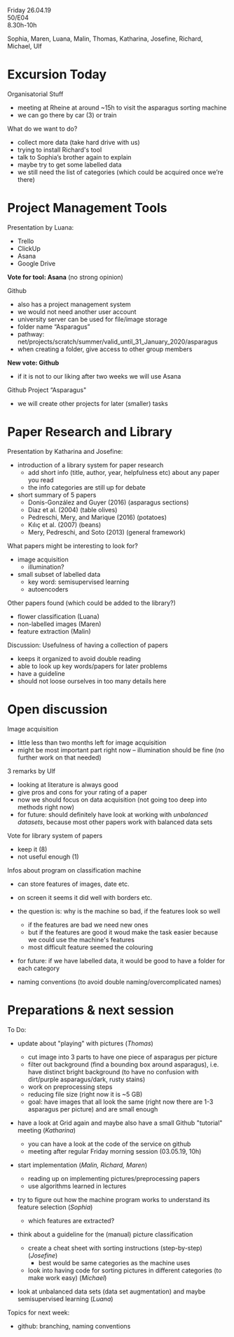 Friday 26.04.19  
50/E04  
8.30h-10h  

Sophia, Maren, Luana, Malin, Thomas, Katharina, Josefine, Richard, Michael, Ulf

# Excursion Today

Organisatorial Stuff
-	meeting at Rheine at around ~15h to visit the asparagus sorting machine
-	we can go there by car (3) or train

   

What do we want to do?
-	collect more data (take hard drive with us)
-	trying to install Richard's tool
-	talk to Sophia’s brother again to explain
-	maybe try to get some labelled data
-	we still need the list of categories (which could be acquired once we’re there)

# Project Management Tools

Presentation by Luana:
-	Trello	
-	ClickUp
-	Asana
-	Google Drive		

__Vote for tool: Asana__ (no strong opinion)

Github
-	also has a project management system
-	we would not need another user account
-	university server can be used for file/image storage
  -	folder name “Asparagus”
  -	pathway: net/projects/scratch/summer/valid_until_31_January_2020/asparagus
  -	when creating a folder, give access to other group members

__New vote: Github__
-	if it is not to our liking after two weeks we will use Asana

Github Project “Asparagus"
-	we will create other projects for later (smaller) tasks

# Paper Research and Library
 
Presentation by Katharina and Josefine:
- introduction of a library system for paper research
  - add short info (title, author, year, helpfulness etc) about any paper you read
  - the info categories are still up for debate
- short summary of 5 papers
  - Donis-González and Guyer (2016) (asparagus sections)
  - Diaz et al. (2004) (table olives)
  - Pedreschi, Mery, and Marique (2016) (potatoes)
  - Kılıç et al. (2007) (beans)
  - Mery, Pedreschi, and Soto (2013) (general framework)
  
  
What papers might be interesting to look for?
- image acquisition
  - illumination?
- small subset of labelled data
  - key word: semisupervised learning
  - autoencoders


Other papers found (which could be added to the library?)
- flower classification (Luana)
- non-labelled images (Maren)
- feature extraction (Malin)


Discussion: Usefulness of having a collection of papers
- keeps it organized to avoid double reading
- able to look up key words/papers for later problems
- have a guideline
- should not loose ourselves in too many details here


# Open discussion

Image acquisition
-	little less than two months left for image acquisition
-	might be most important part right now
  – illumination should be fine (no further work on that needed)

3 remarks by Ulf
-	looking at literature is always good
-	give pros and cons for your rating of a paper
-	now we should focus on data acquisition (not going too deep into methods right now)
-	for future: should definitely have look at working with *unbalanced datasets*, because most other papers work with balanced data sets

Vote for library system of papers
-	keep it (8)
-	not useful enough (1)

Infos about program on classification machine
- can store features of images, date etc.
- on screen it seems it did well with borders etc.
- the question is: why is the machine so bad, if the features look so well
  - if the features are bad we need new ones
  - but if the features are good it woud make the task easier because we could use the machine's features
  - most difficult feature seemed the colouring
   
-	for future: if we have labelled data, it would be good to have a folder for each category
  - naming conventions (to avoid double naming/overcomplicated names)

# Preparations & next session

To Do:
- update about "playing" with pictures (*Thomas*)
  - cut image into 3 parts to have one piece of asparagus per picture
  - filter out background (find a bounding box around asparagus), i.e. have distinct bright background (to have no confusion with dirt/purple asparagus/dark, rusty stains)
  - work on preprocessing steps
  - reducing file size (right now it is ~5 GB)
  - goal: have images that all look the same (right now there are 1-3 asparagus per picture) and are small enough
   
- have a look at Grid again and maybe also have a small Github "tutorial" meeting (*Katharina*)
  - you can have a look at the code of the service on github
  - meeting after regular Friday morning session (03.05.19, 10h)
  
- start implementation (*Malin, Richard, Maren*)
  - reading up on implementing pictures/preprocessing papers
  - use algorithms learned in lectures

- try to figure out how the machine program works to understand its feature selection (*Sophia*)
  - which features are extracted?
  
- think about a guideline for the (manual) picture classification
  - create a cheat sheet with sorting instructions (step-by-step) (*Josefine*)
    - best would be same categories as the machine uses
  - look into having code for sorting pictures in different categories (to make work easy) (*Michael*)
  
-	look at unbalanced data sets (data set augmentation) and maybe semisupervised learning (*Luana*)

Topics for next week:
- github: branching, naming conventions
